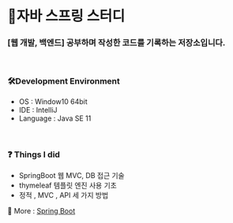 
# 🧩자바 스프링 스터디
 <p align="center" dir="auto">
    <b><h3>[웹 개발, 백엔드] 공부하며 작성한 코드를 기록하는 저장소입니다.</h3></b> 
 </p>
<br>
<h3 dir="auto">
  🛠️Development Environment
</h3>
<ul dir="auto">
  <li>OS : Window10 64bit</li>
  <li>IDE : IntelliJ</li>
  <li>Language : Java SE 11</li>
</ul>

<br>

<h3 dir="auto">
 ❓ Things I did 
</h3>
<ul dir="auto">
  <li>SpringBoot 웹 MVC, DB 접근 기술</li>
  <li>thymeleaf 템플릿 엔진 사용 기초</li>
  <li>정적 , MVC , API 세 가지 방법</li>
 
</ul>
🔎 More : <a href="https://narrow-tarsal-f76.notion.site/976f4e255eec459f94fc2caa14954f1a?v=de52603f8fa243aab5f0bf6fa1fe5ffe">Spring Boot</a>
</br>
